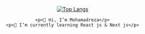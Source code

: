 <div align="center">
    <a href="#">
      <img src="https://github-readme-stats.vercel.app/api/top-langs/?username=mohamadrzm&layout=donut&theme=radical" alt="Top Langs">
    </a>

    <p>👋 Hi, I’m Mohamadreza</p>
    <p>🧪 I’m currently learning React js & Next js</p>

  </div>
  
